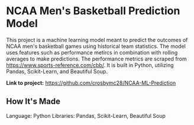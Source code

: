 # NCAA Men's Basketball Prediction Model

This project is a machine learning model meant to predict the outcomes of NCAA men's basketball games using historical team statistics. The model uses features such as performance metircs in combination with rolling averages to make predictions. The performance metrics are scraped from https://www.sports-reference.com/cbb/. It is built in Python, utilizing Pandas, Scikit-Learn, and Beautiful Soup.

**Link to project:** https://github.com/crosbymc28/NCAA-ML-Prediction


## How It's Made

Language: Python
Libraries: Pandas, Scikit-Learn, Beautiful Soup
